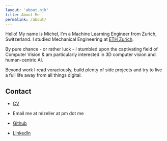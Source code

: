 ```yaml
---
layout: 'about.njk'
title: About Me
permalink: /about/
---
```


Hello! My name is Michel, I'm a Machine Learning Engineer from Zurich, Switzerland. I studied Mechanical Engineering at <a href="https://ethz.ch/" target="_blank">ETH Zurich</a>.

By pure chance - or rather luck - I stumbled upon the captivating field of Computer Vision & am particularly interested in 3D computer vision and human-centric AI.

Beyond work I read voraciously, build plenty of side projects and try to live a full life away from all things digital.

<!-- Here's what I'm doing [now](/now/). -->

## Contact

- [CV](/assets/cv_w_img.pdf)
- Email me at mizeller at pm dot me

- <a href="https://github.com/mizeller" target="_blank">Github</a>
- <a href="https://www.linkedin.com/in/mizeller/" target="_blank">LinkedIn</a>
